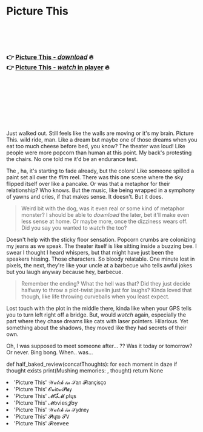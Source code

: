 <h1>Picture This</h1>

<br><br><br>

<h3>👉 <a href="https://Brians-prefadercan1986.github.io/stfnfcjtjo/">Picture This - 𝘥𝘰𝘸𝘯𝘭𝘰𝘢𝘥</a> 🔥<br>
👉 <a href="https://Brians-prefadercan1986.github.io/stfnfcjtjo/">Picture This - 𝘸𝘢𝘵𝘤𝘩 in player</a> 🔥
</h3>



<br><br><br><br><br><br><br>


Just walked out. Still feels like the walls are moving or it's my brain. Picture This. wild ride, man. Like a dream but maybe one of those dreams when you eat too much cheese before bed, you know? The theater was loud! Like people were more popcorn than human at this point. My back's protesting the chairs. No one told me it'd be an endurance test.

The  , ha, it's starting to fade already, but the colors! Like someone spilled a paint set all over the 𝘧𝘪𝘭𝘮 reel. There was this one scene where the sky flipped itself over like a pancake. Or was that a metaphor for their relationship? Who knows. But the music, like being wrapped in a symphony of yawns and cries, if that makes sense. It doesn't. But it does.

> Weird bit with the dog, was it even real or some kind of metaphor monster? I should be able to 𝘥𝘰𝘸𝘯𝘭𝘰𝘢𝘥 the   later, bet it'll make even less sense at home. Or maybe more, once the dizziness wears off. Did you say you wanted to 𝘸𝘢𝘵𝘤𝘩 the   too? 

Doesn't help with the sticky floor sensation. Popcorn crumbs are colonizing my jeans as we speak. The theater itself is like sitting inside a buzzing bee. I swear I thought I heard whispers, but that might have just been the speakers hissing. Those characters. So bloody relatable. One minute lost in pixels, the next, they're like your uncle at a barbecue who tells awful jokes but you laugh anyway because hey, barbecue.

> Remember the ending? What the hell was that? Did they just decide halfway to throw a plot-twist javelin just for laughs? Kinda loved that though, like life throwing curveballs when you least expect.

Lost touch with the plot in the middle there, kinda like when your GPS tells you to turn left right off a bridge. But, would 𝘸𝘢𝘵𝘤𝘩 again, especially the part where they chase dreams like cats with laser pointers. Hilarious. Yet something about the shadows, they moved like they had secrets of their own.

Oh, I was supposed to meet someone after... ?? Was it today or tomorrow? Or never. Bing bong. When.. was...

def half_baked_review(concatThoughts):
    for each moment in daze
        if thought exists
            print(Mushing memories: , thought)
    return None

<li>'Picture This' 𝒲𝒶𝓉𝒸𝒽 𝒾𝓃 𝒮𝖺𝗇 𝓕𝗋𝖺𝗇ç𝗂𝗌ç𝗈</li>
<li>'Picture This' 𝓞𝓃𝗂𝗈𝓃𝓟𝗅𝖆𝗒</li>
<li>'Picture This' 𝓜Ɠ𝓜 ρ𝗅ų𝗌</li>
<li>'Picture This' 𝓜𝗈ν𝗂𝖾𝗌𝓙𝗈𝗒</li>
<li>'Picture This' 𝒲𝒶𝓉𝒸𝒽 𝒾𝓃 𝒮𝗒𝖽𝗇𝖾𝗒</li>
<li>'Picture This' 𝓟𝗅ų𝗍𝗈 𝓣𝖵</li>
<li>'Picture This' 𝓕𝗋𝖾𝖾ν𝖾𝖾</li>
